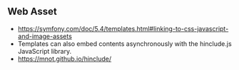 ## Web Asset
- https://symfony.com/doc/5.4/templates.html#linking-to-css-javascript-and-image-assets
- Templates can also embed contents asynchronously with the hinclude.js JavaScript library.
- https://mnot.github.io/hinclude/
